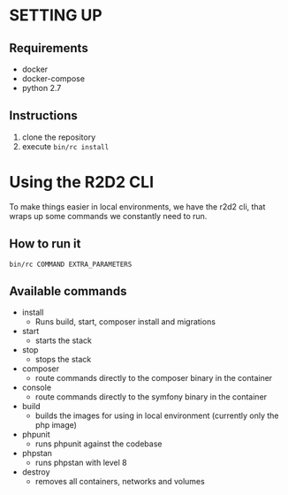 # SETTING UP

## Requirements
- docker
- docker-compose
- python 2.7

## Instructions
1. clone the repository
2. execute ```bin/rc install```

# Using the R2D2 CLI
To make things easier in local environments, we have the r2d2 cli, that wraps up some commands we constantly need to run.

## How to run it
```bin/rc COMMAND EXTRA_PARAMETERS```

## Available commands  
- install
    - Runs build, start, composer install and migrations
- start
    - starts the stack
- stop
    - stops the stack
- composer
    - route commands directly to the composer binary in the container
- console
    - route commands directly to the symfony binary in the container
- build
    - builds the images for using in local environment (currently only the php image)
- phpunit
    - runs phpunit against the codebase
- phpstan
    - runs phpstan with level 8
- destroy
    - removes all containers, networks and volumes
